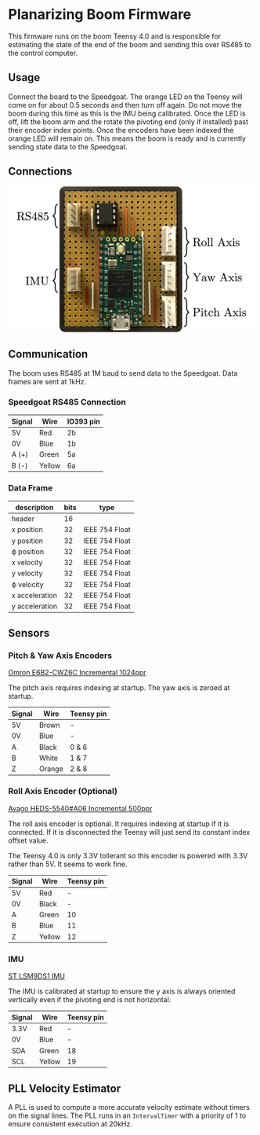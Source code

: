 # Planarizing Boom Firmware
This firmware runs on the boom Teensy 4.0 and is responsible for estimating the state of the end of the boom and sending this over RS485 to the control computer.

## Usage
Connect the board to the Speedgoat. The orange LED on the Teensy will come on for about 0.5 seconds and then turn off again. Do not move the boom during this time as this is the IMU being calibrated. Once the LED is off, lift the boom arm and the rotate the pivoting end (only if installed) past their encoder index points. Once the encoders have been indexed the orange LED will remain on. This means the boom is ready and is currently sending state data to the Speedgoat.

## Connections
<p align="center">
<img src="https://github.com/African-Robotics-Unit/boom-firmware/blob/main/boom_board.png" width="500">
</p>

## Communication
The boom uses RS485 at 1M baud to send data to the Speedgoat.
Data frames are sent at 1kHz.

### Speedgoat RS485 Connection
| Signal | Wire | IO393 pin |
| ------- | ------- | ------- |
| 5V | Red | 2b |
| 0V | Blue | 1b |
| A (+) | Green | 5a
| B (-) | Yellow | 6a

### Data Frame
| description    | bits | type  |
| -------------- | ----- | ----- |
| header         | 16    |       |
| x position     | 32    | IEEE 754 Float |
| y position     | 32    | IEEE 754 Float |
| ϕ position     | 32    | IEEE 754 Float |
| x velocity     | 32    | IEEE 754 Float |
| y velocity     | 32    | IEEE 754 Float |
| ϕ velocity     | 32    | IEEE 754 Float |
| x acceleration | 32    | IEEE 754 Float |
| y acceleration | 32    | IEEE 754 Float |

## Sensors

### Pitch & Yaw Axis Encoders
[Omron E6B2-CWZ6C Incremental 1024ppr](https://www.ia.omron.com/data_pdf/cat/e6b2-c_ds_e_6_1_csm491.pdf?id=487)

The pitch axis requires indexing at startup.
The yaw axis is zeroed at startup.

| Signal | Wire | Teensy pin |
| ------- | ------- | ------- |
| 5V | Brown | - |
| 0V | Blue | - |
| A | Black | 0 & 6
| B | White | 1 & 7
| Z | Orange | 2 & 8

### Roll Axis Encoder (Optional)
[Avago HEDS-5540#A06 Incremental 500ppr](https://docs.broadcom.com/doc/AV02-1046EN)

The roll axis encoder is optional. It requires indexing at startup if it is connected. If it is disconnected the Teensy will just send its constant index offset value.

The Teensy 4.0 is only 3.3V tollerant so this encoder is powered with 3.3V rather than 5V. It seems to work fine.

| Signal | Wire | Teensy pin |
| ------- | ------- | ------- |
| 5V | Red | - |
| 0V | Black | - |
| A | Green | 10 |
| B | Blue | 11 |
| Z | Yellow | 12|

### IMU
[ST LSM9DS1 IMU](https://www.st.com/resource/en/datasheet/lsm9ds1.pdf)

The IMU is calibrated at startup to ensure the y axis is always oriented vertically even if the pivoting end is not horizontal.

| Signal | Wire | Teensy pin |
| ------- | ------- | ------- |
| 3.3V | Red | - |
| 0V | Blue | - |
| SDA | Green | 18 |
| SCL | Yellow | 19 |


## PLL Velocity Estimator
A PLL is used to compute a more accurate velocity estimate without timers on the signal lines. The PLL runs in an `IntervalTimer` with a priority of 1 to ensure consistent execution at 20kHz.

